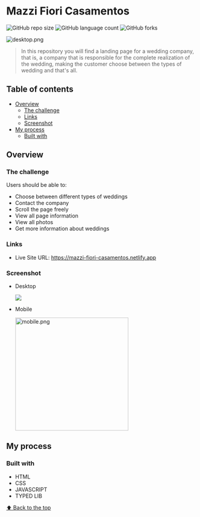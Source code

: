# Mazzi Fiori Casamentos

![GitHub repo size](https://img.shields.io/github/repo-size/RafaelHDSV/Mazzi-Fiori-Casamentos?style=for-the-badge)
![GitHub language count](https://img.shields.io/github/languages/count/RafaelHDSV/Mazzi-Fiori-Casamentos?style=for-the-badge)
![GitHub forks](https://img.shields.io/github/forks/RafaelHDSV/Mazzi-Fiori-Casamentos?style=for-the-badge)

<img src="images/desktop_main.png" alt="desktop.png">

> In this repository you will find a landing page for a wedding company, that is, a company that is responsible for the complete realization of the wedding, making the customer choose between the types of wedding and that's all.

## Table of contents

- [Overview](#overview)
  - [The challenge](#the-challenge)
  - [Links](#links)
  - [Screenshot](#screenshot)
- [My process](#my-process)
  - [Built with](#built-with)

## Overview

### The challenge

Users should be able to:

- Choose between different types of weddings
- Contact the company
- Scroll the page freely
- View all page information
- View all photos
- Get more information about weddings

### Links

- Live Site URL: https://mazzi-fiori-casamentos.netlify.app

### Screenshot

  - Desktop
  
    ![](images/desktop.png)
    
  - Mobile
    
    <img src="images/mobile.png" alt="mobile.png" width="300px">

## My process

### Built with

- HTML
- CSS
- JAVASCRIPT
- TYPED LIB

[⬆ Back to the top](#mazzi-fiori-casamentos)<br>
